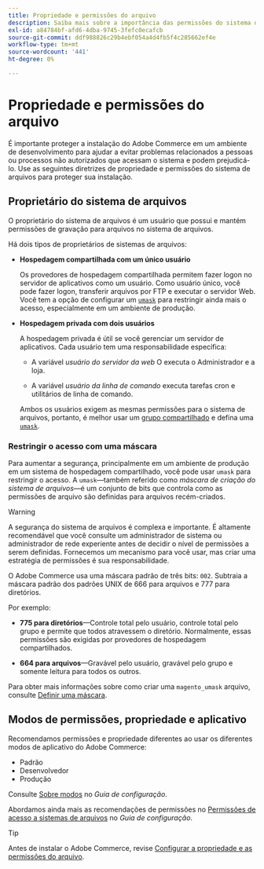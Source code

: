 ```yaml
---
title: Propriedade e permissões do arquivo
description: Saiba mais sobre a importância das permissões do sistema de arquivos ao trabalhar com instalações locais do Adobe Commerce.
exl-id: a84784bf-afd6-4dba-9745-3fefc0ecafcb
source-git-commit: ddf988826c29b4ebf054a4d4fb5f4c285662ef4e
workflow-type: tm+mt
source-wordcount: '441'
ht-degree: 0%

---
```


# Propriedade e permissões do arquivo

É importante proteger a instalação do Adobe Commerce em um ambiente de desenvolvimento para ajudar a evitar problemas relacionados a pessoas ou processos não autorizados que acessam o sistema e podem prejudicá-lo. Use as seguintes diretrizes de propriedade e permissões do sistema de arquivos para proteger sua instalação.

## Proprietário do sistema de arquivos

O proprietário do sistema de arquivos é um usuário que possui e mantém permissões de gravação para arquivos no sistema de arquivos.

Há dois tipos de proprietários de sistemas de arquivos:

- **Hospedagem compartilhada com um único usuário**

  Os provedores de hospedagem compartilhada permitem fazer logon no servidor de aplicativos como um usuário. Como usuário único, você pode fazer logon, transferir arquivos por FTP e executar o servidor Web. Você tem a opção de configurar um [`umask`](#restrict-access-with-a-umask) para restringir ainda mais o acesso, especialmente em um ambiente de produção.

- **Hospedagem privada com dois usuários**

  A hospedagem privada é útil se você gerenciar um servidor de aplicativos. Cada usuário tem uma responsabilidade específica:

   - A variável _usuário do servidor da web_ O executa o Administrador e a loja.

   - A variável _usuário da linha de comando_ executa tarefas cron e utilitários de linha de comando.

  Ambos os usuários exigem as mesmas permissões para o sistema de arquivos, portanto, é melhor usar um [grupo compartilhado](configure-permissions.md#set-ownership-and-permissions-for-two-users) e defina uma [`umask`](#restrict-access-with-a-umask).

### Restringir o acesso com uma máscara

Para aumentar a segurança, principalmente em um ambiente de produção em um sistema de hospedagem compartilhado, você pode usar `umask` para restringir o acesso. A `umask`—também referido como _máscara de criação do sistema de arquivos_—é um conjunto de bits que controla como as permissões de arquivo são definidas para arquivos recém-criados.

>[!WARNING]
>
>A segurança do sistema de arquivos é complexa e importante. É altamente recomendável que você consulte um administrador de sistema ou administrador de rede experiente antes de decidir o nível de permissões a serem definidas. Fornecemos um mecanismo para você usar, mas criar uma estratégia de permissões é sua responsabilidade.

O Adobe Commerce usa uma máscara padrão de três bits: `002`. Subtraia a máscara padrão dos padrões UNIX de 666 para arquivos e 777 para diretórios.

Por exemplo:

- **775 para diretórios**—Controle total pelo usuário, controle total pelo grupo e permite que todos atravessem o diretório. Normalmente, essas permissões são exigidas por provedores de hospedagem compartilhados.

- **664 para arquivos**—Gravável pelo usuário, gravável pelo grupo e somente leitura para todos os outros.

Para obter mais informações sobre como criar uma `magento_umask` arquivo, consulte [Definir uma máscara](../../next-steps/set-umask.md).

## Modos de permissões, propriedade e aplicativo

Recomendamos permissões e propriedade diferentes ao usar os diferentes modos de aplicativo do Adobe Commerce:

- Padrão
- Desenvolvedor
- Produção

Consulte [Sobre modos](../../../configuration/bootstrap/application-modes.md) no _Guia de configuração_.

Abordamos ainda mais as recomendações de permissões no [Permissões de acesso a sistemas de arquivos](../../../configuration/deployment/file-system-permissions.md) no _Guia de configuração_.

>[!TIP]
>
>Antes de instalar o Adobe Commerce, revise [Configurar a propriedade e as permissões do arquivo](configure-permissions.md).

